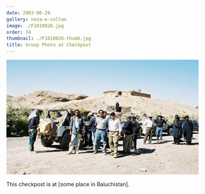 ```yaml
---
date: 2003-06-29
gallery: neza-e-sultan
image: ./F1010026.jpg
order: 74
thumbnail: ./F1010026-thumb.jpg
title: Group Photo at Checkpost
---
```


![Group Photo at Checkpost](./F1010026.jpg)

This checkpost is at [some place in Baluchistan].